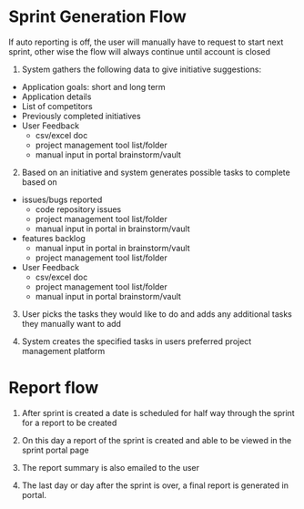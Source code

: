 # Sprint Generation Flow

If auto reporting is off, the user will manually have to request to start next sprint, other wise the flow will always continue until account is closed

1. System gathers the following data to give initiative suggestions:
  - Application goals: short and long term
  - Application details
  - List of competitors
  - Previously completed initiatives
  - User Feedback
    - csv/excel doc
    - project management tool list/folder 
    - manual input in portal brainstorm/vault

2. Based on an initiative and system generates possible tasks to complete based on
  - issues/bugs reported
    - code repository issues
    - project management tool list/folder
    - manual input in portal in brainstorm/vault
  - features backlog
    - manual input in portal in brainstorm/vault
    - project management tool list/folder
  - User Feedback
    - csv/excel doc
    - project management tool list/folder 
    - manual input in portal brainstorm/vault

3. User picks the tasks they would like to do and adds any additional tasks they manually want to add

4. System creates the specified tasks in users preferred project management platform


# Report flow

1. After sprint is created a date is scheduled for half way through the sprint for a report to be created

2. On this day a report of the sprint is created and able to be viewed in the sprint portal page

3. The report summary is also emailed to the user

4. The last day or day after the sprint is over, a final report is generated in portal.

  
